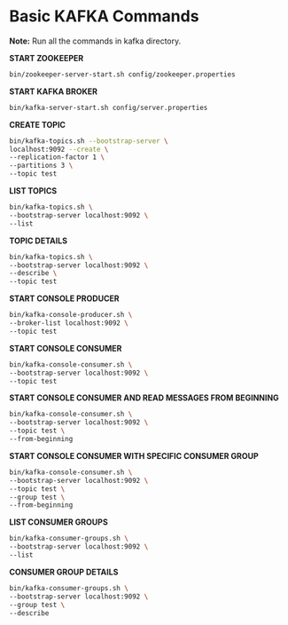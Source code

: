 # Basic KAFKA Commands

**Note:** Run all the commands in kafka directory.

**START ZOOKEEPER**
```bash
bin/zookeeper-server-start.sh config/zookeeper.properties
```
**START KAFKA BROKER**
```bash
bin/kafka-server-start.sh config/server.properties
```

**CREATE TOPIC**
```bash
bin/kafka-topics.sh --bootstrap-server \
localhost:9092 --create \
--replication-factor 1 \
--partitions 3 \
--topic test
```
**LIST TOPICS**
```bash
bin/kafka-topics.sh \
--bootstrap-server localhost:9092 \
--list
```

**TOPIC DETAILS**
```bash
bin/kafka-topics.sh \
--bootstrap-server localhost:9092 \
--describe \
--topic test
```
**START CONSOLE PRODUCER**
```bash
bin/kafka-console-producer.sh \
--broker-list localhost:9092 \
--topic test
```
**START CONSOLE CONSUMER**
```bash
bin/kafka-console-consumer.sh \
--bootstrap-server localhost:9092 \
--topic test
```
**START CONSOLE CONSUMER AND READ MESSAGES FROM BEGINNING**
```bash
bin/kafka-console-consumer.sh \
--bootstrap-server localhost:9092 \
--topic test \
--from-beginning
```

**START CONSOLE CONSUMER WITH SPECIFIC CONSUMER GROUP**
```bash
bin/kafka-console-consumer.sh \
--bootstrap-server localhost:9092 \
--topic test \
--group test \
--from-beginning
```

**LIST CONSUMER GROUPS**
```bash
bin/kafka-consumer-groups.sh \
--bootstrap-server localhost:9092 \
--list
```

**CONSUMER GROUP DETAILS**
```bash
bin/kafka-consumer-groups.sh \
--bootstrap-server localhost:9092 \
--group test \
--describe
```